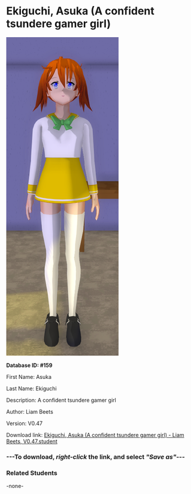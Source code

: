 # Ekiguchi, Asuka (A confident tsundere gamer girl)

<img src="Files/Ekiguchi, Asuka (A confident tsundere gamer girl).png" title="Ekiguchi, Asuka (A confident tsundere gamer girl) - Liam Beets, V0.47">

**Database ID: #159**

First Name: Asuka

Last Name: Ekiguchi

Description: A confident tsundere gamer girl

Author: Liam Beets

Version: V0.47

Download link: <a href="https://raw.githubusercontent.com/Arbiter1223/Daigaku-Gurashi-Custom-Students/master/Students/Files/Ekiguchi%2C%20Asuka%20(A%20confident%20tsundere%20gamer%20girl)%20-%20Liam%20Beets%2C%20V0.47.student">Ekiguchi, Asuka (A confident tsundere gamer girl) - Liam Beets, V0.47.student</a>

### ---**To download, _right-click_ the link, and select _"Save as"_**---

### Related Students

-none-
